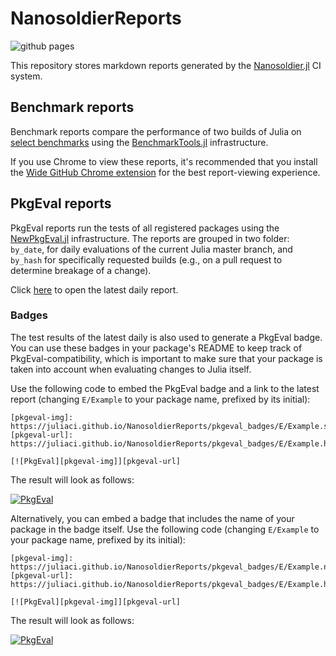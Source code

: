 # NanosoldierReports

![github pages](https://github.com/JuliaCI/NanosoldierReports/workflows/github%20pages/badge.svg)

This repository stores markdown reports generated by the [Nanosoldier.jl](https://github.com/JuliaCI/Nanosoldier.jl) CI system.

## Benchmark reports

Benchmark reports compare the performance of two builds of Julia on [select benchmarks](https://github.com/JuliaCI/BaseBenchmarks.jl/) using the [BenchmarkTools.jl](https://github.com/JuliaCI/BenchmarkTools.jl) infrastructure.

If you use Chrome to view these reports, it's recommended that you install the [Wide GitHub Chrome extension](https://chrome.google.com/webstore/detail/wide-github/kaalofacklcidaampbokdplbklpeldpj?hl=en) for the best report-viewing experience.

## PkgEval reports

PkgEval reports run the tests of all registered packages using the [NewPkgEval.jl](https://github.com/JuliaComputing/NewPkgEval.jl) infrastructure. The reports are grouped in two folder: `by_date`, for daily evaluations of the current Julia master branch, and `by_hash` for specifically requested builds (e.g., on a pull request to determine breakage of a change).

Click [here](https://juliaci.github.io/NanosoldierReports/pkgeval_badges/report.html) to open the latest daily report.

### Badges

The test results of the latest daily is also used to generate a PkgEval badge. You can use these badges in your package's README to keep track of PkgEval-compatibility, which is important to make sure that your package is taken into account when evaluating changes to Julia itself.

Use the following code to embed the PkgEval badge and a link to the latest report (changing `E/Example` to your package name, prefixed by its initial):

```
[pkgeval-img]: https://juliaci.github.io/NanosoldierReports/pkgeval_badges/E/Example.svg
[pkgeval-url]: https://juliaci.github.io/NanosoldierReports/pkgeval_badges/E/Example.html

[![PkgEval][pkgeval-img]][pkgeval-url]
```

The result will look as follows:

[pkgeval-img-1]: https://juliaci.github.io/NanosoldierReports/pkgeval_badges/E/Example.svg
[pkgeval-url-1]: https://juliaci.github.io/NanosoldierReports/pkgeval_badges/E/Example.html

[![PkgEval][pkgeval-img-1]][pkgeval-url-1]

Alternatively, you can embed a badge that includes the name of your package in the badge itself. Use the following code (changing `E/Example` to your package name, prefixed by its initial):

```
[pkgeval-img]: https://juliaci.github.io/NanosoldierReports/pkgeval_badges/E/Example.named.svg
[pkgeval-url]: https://juliaci.github.io/NanosoldierReports/pkgeval_badges/E/Example.html

[![PkgEval][pkgeval-img]][pkgeval-url]
```

The result will look as follows:

[pkgeval-img-2]: https://juliaci.github.io/NanosoldierReports/pkgeval_badges/E/Example.named.svg
[pkgeval-url-2]: https://juliaci.github.io/NanosoldierReports/pkgeval_badges/E/Example.html

[![PkgEval][pkgeval-img-2]][pkgeval-url-2]
